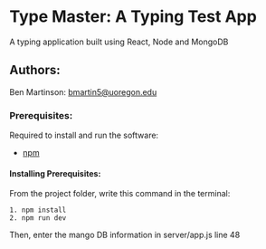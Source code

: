 # Type Master: A Typing Test App

A typing application built using React, Node and MongoDB

## Authors:

Ben Martinson: <bmartin5@uoregon.edu> 


### Prerequisites:  

Required to install and run the software:

 * [npm](https://www.npmjs.com/get-npm)


#### Installing Prerequisites:  

From the project folder, write this command in the terminal:
```
1. npm install
2. npm run dev
```
Then, enter the mango DB information in server/app.js line 48
